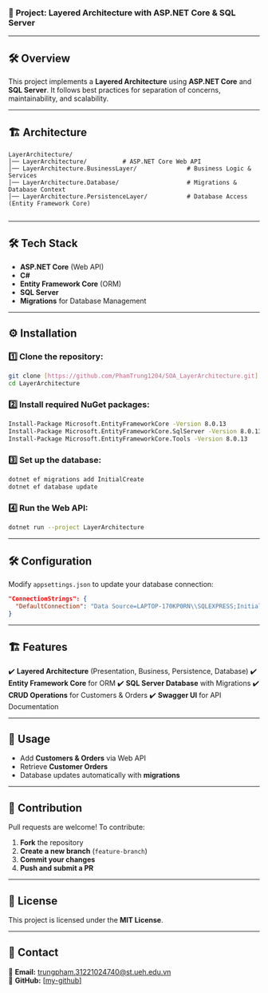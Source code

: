### 📌 **Project: Layered Architecture with ASP.NET Core & SQL Server**

---

## 🛠️ Overview
This project implements a **Layered Architecture** using **ASP.NET Core** and **SQL Server**. It follows best practices for separation of concerns, maintainability, and scalability.

---

## 🏗️ Architecture
```
LayerArchitecture/
│── LayerArchitecture/          # ASP.NET Core Web API
│── LayerArchitecture.BusinessLayer/              # Business Logic & Services
│── LayerArchitecture.Database/                   # Migrations & Database Context
│── LayerArchitecture.PersistenceLayer/           # Database Access (Entity Framework Core)


```

---

## 🛠️ Tech Stack
- **ASP.NET Core** (Web API)
- **C#**
- **Entity Framework Core** (ORM)
- **SQL Server**
- **Migrations** for Database Management

---

## ⚙️ Installation
### 1️⃣ Clone the repository:
```sh
git clone [https://github.com/PhamTrung1204/SOA_LayerArchitecture.git]
cd LayerArchitecture
```
### 2️⃣ Install required NuGet packages:
```sh
Install-Package Microsoft.EntityFrameworkCore -Version 8.0.13
Install-Package Microsoft.EntityFrameworkCore.SqlServer -Version 8.0.13
Install-Package Microsoft.EntityFrameworkCore.Tools -Version 8.0.13
```
### 3️⃣ Set up the database:
```sh
dotnet ef migrations add InitialCreate
dotnet ef database update
```
### 4️⃣ Run the Web API:
```sh
dotnet run --project LayerArchitecture
```

---

## 🛠️ Configuration
Modify `appsettings.json` to update your database connection:
```json
"ConnectionStrings": {
  "DefaultConnection": "Data Source=LAPTOP-170KP0RN\\SQLEXPRESS;Initial Catalog=SOA Layer;Integrated Security=True;Trust Server Certificate=True"
}
```

---

## 🏗️ Features
✔️ **Layered Architecture** (Presentation, Business, Persistence, Database)
✔️ **Entity Framework Core** for ORM
✔️ **SQL Server Database** with Migrations
✔️ **CRUD Operations** for Customers & Orders
✔️ **Swagger UI** for API Documentation

---

## 📌 Usage
- Add **Customers & Orders** via Web API
- Retrieve **Customer Orders**
- Database updates automatically with **migrations**

---

## 🤝 Contribution
Pull requests are welcome! To contribute:
1. **Fork** the repository
2. **Create a new branch** (`feature-branch`)
3. **Commit your changes**
4. **Push and submit a PR**

---

## 📜 License
This project is licensed under the **MIT License**.

---

## 🎯 Contact
📧 **Email:** trungpham.31221024740@st.ueh.edu.vn  
🔗 **GitHub:** [[my-github](https://github.com/PhamTrung1204)]

